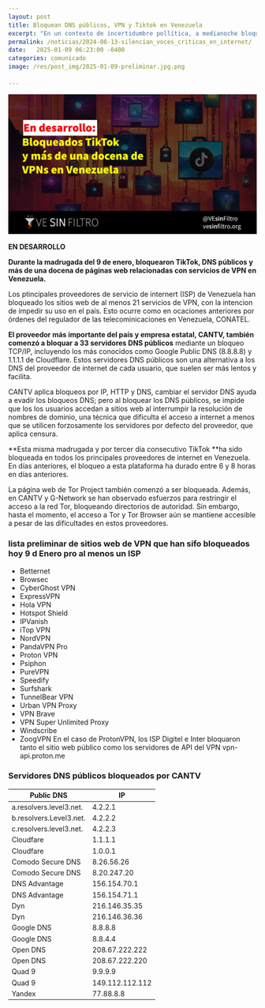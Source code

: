 ```yaml
---
layout: post
title: Bloquean DNS públicos, VPN y Tiktok en Venezuela
excerpt: "En un contexto de incertidumbre pollítica, a medianoche bloquearon TikTok, DNS públicos y más de una docena de páginas web relacionadas con servicios de VPN en Venezuela. "
permalink: /noticias/2024-08-13-silencian_voces_criticas_en_internet/
date:   2025-01-09 06:23:00 -0400
categories: comunicado
image: /res/post_img/2025-01-09-preliminar.jpg.png

---
```

<p class="cover"><img class="" src="/res/post_img/2025-01-09-preliminar.jpg"></p>


**EN DESARROLLO**

**Durante la madrugada del 9 de enero, bloquearon TikTok, DNS públicos y más de una docena de páginas web relacionadas con servicios de VPN en Venezuela.**

Los ptincipales proveedores de servicio de internert (ISP) de Venezuela han bloqueado los sitios web de al menos 21 servicios de VPN, con la intencion de impedir su uso en el país. Esto ocurre como en ocaciones anteriores por órdenes del regulador de las telecominicaciones en Venezuela, CONATEL.

**El proveedor más importante del país y empresa estatal, CANTV, también comenzó a bloquar a 33 servidores DNS públicos** mediante un bloqueo TCP/IP, incluyendo los más conocidos como Google Public DNS (8.8.8.8) y 1.1.1.1 de Cloudflare. Estos servidores DNS públicos son una alternativa a los DNS del proveedor de internet de cada usuario, que suelen ser más lentos y facilita.

CANTV aplica bloqueos por IP, HTTP y DNS, cambiar el servidor DNS ayuda a evadir los bloqueos DNS; pero al bloquear los DNS públicos, se impide que los  los usuarios accedan a sitios web al interrumpir la resolución de nombres de dominio, una técnica que dificulta el acceso a internet a menos que se utilicen forzosamente los servidores por defecto del proveedor, que aplica censura. 

**Esta misma madrugada y por tercer día consecutivo TikTok **ha sido bloqueada en todos los principales proveedores de internet en Venezuela. En días anteriores, el bloqueo a esta plataforma ha durado entre 6 y 8 horas en días anteriores.

La página web de Tor Project también comenzó a ser bloqueada. Además, en CANTV y G-Network se han observado esfuerzos para restringir el acceso a la red Tor, bloqueando directorios de autoridad. Sin embargo, hasta el momento, el acceso a Tor y Tor Browser aún se mantiene accesible a pesar de las dificultades en estos proveedores.

### lista preliminar de sitios web de VPN que han sifo bloqueados hoy 9 d Enero pro al menos un ISP
- Betternet
- Browsec
- CyberGhost VPN
- ExpressVPN
- Hola VPN
- Hotspot Shield
- IPVanish
- iTop VPN
- NordVPN
- PandaVPN Pro
- Proton VPN
- Psiphon
- PureVPN
- Speedify
- Surfshark
- TunnelBear VPN
- Urban VPN Proxy
- VPN Brave
- VPN Super Unlimited Proxy
- Windscribe
- ZoogVPN
En el caso de ProtonVPN, los ISP Digitel e Inter bloquaron tanto el sitio web público como los servidores de API del VPN vpn-api.proton.me


### Servidores DNS públicos bloqueados por CANTV
| Public DNS              | IP              |
|-------------------------|-----------------|
| a.resolvers.level3.net. | 4.2.2.1         |
| b.resolvers.Level3.net. | 4.2.2.2         |
| c.resolvers.level3.net. | 4.2.2.3         |
| Cloudfare               | 1.1.1.1         |
| Cloudfare               | 1.0.0.1         |
| Comodo Secure DNS       | 8.26.56.26      |
| Comodo Secure DNS       | 8.20.247.20     |
| DNS Advantage           | 156.154.70.1    |
| DNS Advantage           | 156.154.71.1    |
| Dyn                     | 216.146.35.35   |
| Dyn                     | 216.146.36.36   |
| Google DNS              | 8.8.8.8         |
| Google DNS              | 8.8.4.4         |
| Open DNS                | 208.67.222.222  |
| Open DNS                | 208.67.222.220  |
| Quad 9                  | 9.9.9.9         |
| Quad 9                  | 149.112.112.112 |
| Yandex                  | 77.88.8.8       |

